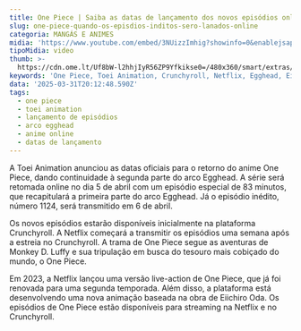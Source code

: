 ```yaml
---
title: One Piece | Saiba as datas de lançamento dos novos episódios online
slug: one-piece-quando-os-episdios-inditos-sero-lanados-online
categoria: MANGÁS E ANIMES
midia: 'https://www.youtube.com/embed/3NUizzImhig?showinfo=0&enablejsapi=1'
tipoMidia: video
thumb: >-
  https://cdn.ome.lt/Uf8bW-l2hhjIyR56ZP9Yfkikse0=/480x360/smart/extras/conteudos/01_JIiC8WW.jpg
keywords: 'One Piece, Toei Animation, Crunchyroll, Netflix, Egghead, Eiichiro Oda'
data: '2025-03-31T20:12:48.590Z'
tags:
  - one piece
  - toei animation
  - lançamento de episódios
  - arco egghead
  - anime online
  - datas de lançamento
---
```


A Toei Animation anunciou as datas oficiais para o retorno do anime One Piece, dando continuidade à segunda parte do arco Egghead. A série será retomada online no dia 5 de abril com um episódio especial de 83 minutos, que recapitulará a primeira parte do arco Egghead. Já o episódio inédito, número 1124, será transmitido em 6 de abril.

Os novos episódios estarão disponíveis inicialmente na plataforma Crunchyroll. A Netflix começará a transmitir os episódios uma semana após a estreia no Crunchyroll. A trama de One Piece segue as aventuras de Monkey D. Luffy e sua tripulação em busca do tesouro mais cobiçado do mundo, o One Piece.

Em 2023, a Netflix lançou uma versão live-action de One Piece, que já foi renovada para uma segunda temporada. Além disso, a plataforma está desenvolvendo uma nova animação baseada na obra de Eiichiro Oda. Os episódios de One Piece estão disponíveis para streaming na Netflix e no Crunchyroll.
